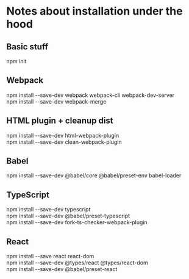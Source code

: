 # Notes about installation under the hood
## Basic stuff
npm init<br/>

## Webpack
npm install --save-dev webpack webpack-cli webpack-dev-server<br/>
npm install --save-dev webpack-merge<br/>

## HTML plugin + cleanup dist
npm install --save-dev html-webpack-plugin<br/>
npm install --save-dev clean-webpack-plugin<br/>

## Babel
npm install --save-dev @babel/core @babel/preset-env babel-loader<br/>

## TypeScript
npm install --save-dev typescript<br/>
npm install --save-dev @babel/preset-typescript<br/>
npm install --save-dev fork-ts-checker-webpack-plugin

## React
npm install --save react react-dom<br/>
npm install --save-dev @types/react @types/react-dom<br/>
npm install --save-dev @babel/preset-react
